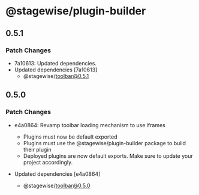 # @stagewise/plugin-builder

## 0.5.1

### Patch Changes

- 7a10613: Updated dependencies.
- Updated dependencies [7a10613]
  - @stagewise/toolbar@0.5.1

## 0.5.0

### Patch Changes

- e4a0864: Revamp toolbar loading mechanism to use iframes

  - Plugins must now be default exported
  - Plugins must use the @stagewise/plugin-builder package to build their plugin
  - Deployed plugins are now default exports. Make sure to update your project accordingly.

- Updated dependencies [e4a0864]
  - @stagewise/toolbar@0.5.0

